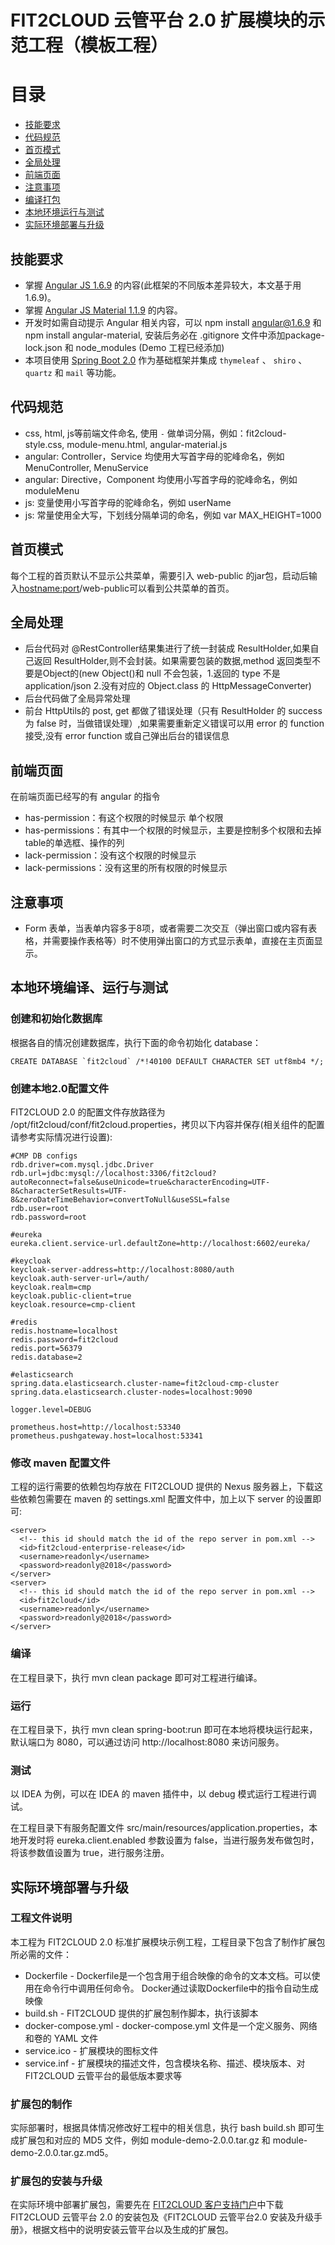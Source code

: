 # FIT2CLOUD 云管平台 2.0 扩展模块的示范工程（模板工程）


# 目录

- [技能要求](#技能要求)
- [代码规范](#代码规范)
- [首页模式](#首页模式)
- [全局处理](#全局处理)
- [前端页面](#前端页面)
- [注意事项](#注意事项)
- [编译打包](#编译打包)
- [本地环境运行与测试](#本地环境运行与测试)
- [实际环境部署与升级](#实际环境部署与升级)

## 技能要求

- 掌握 [Angular JS 1.6.9](https://angular.io/) 的内容(此框架的不同版本差异较大，本文基于用 1.6.9)。
- 掌握 [Angular JS Material 1.1.9](https://material.angularjs.org/) 的内容。
- 开发时如需自动提示 Angular 相关内容，可以 npm install angular@1.6.9 和 npm install angular-material, 安装后务必在 .gitignore 文件中添加package-lock.json 和 node_modules (Demo 工程已经添加)
- 本项目使用 [Spring Boot 2.0](https://spring.io) 作为基础框架并集成 `thymeleaf` 、 `shiro` 、 `quartz` 和 `mail` 等功能。

## 代码规范

- css, html, js等前端文件命名, 使用 `-` 做单词分隔，例如：fit2cloud-style.css, module-menu.html, angular-material.js
- angular: Controller，Service 均使用大写首字母的驼峰命名，例如 MenuController, MenuService
- angular: Directive，Component 均使用小写首字母的驼峰命名，例如 moduleMenu
- js: 变量使用小写首字母的驼峰命名，例如 userName
- js: 常量使用全大写，下划线分隔单词的命名，例如 var MAX_HEIGHT=1000


## 首页模式

每个工程的首页默认不显示公共菜单，需要引入 web-public 的jar包，启动后输入<hostname:port>/web-public可以看到公共菜单的首页。

## 全局处理

- 后台代码对 @RestController结果集进行了统一封装成 ResultHolder,如果自己返回 ResultHolder,则不会封装。如果需要包装的数据,method 返回类型不要是Object的(new Object()和 null 不会包装，1.返回的 type 不是 application/json 2.没有对应的 Object.class 的 HttpMessageConverter)
- 后台代码做了全局异常处理
- 前台 HttpUtils的 post, get 都做了错误处理（只有 ResultHolder 的 success 为 false 时，当做错误处理）,如果需要重新定义错误可以用 error 的 function 接受,没有 error function 或自己弹出后台的错误信息

## 前端页面

  在前端页面已经写的有 angular 的指令
  
  - has-permission：有这个权限的时候显示 单个权限  
  - has-permissions：有其中一个权限的时候显示，主要是控制多个权限和去掉table的单选框、操作的列
  - lack-permission：没有这个权限的时候显示
  - lack-permissions：没有这里的所有权限的时候显示
 

## 注意事项

- Form 表单，当表单内容多于8项，或者需要二次交互（弹出窗口或内容有表格，并需要操作表格等）时不使用弹出窗口的方式显示表单，直接在主页面显示。


## 本地环境编译、运行与测试

### 创建和初始化数据库

根据各自的情况创建数据库，执行下面的命令初始化 database：
```
CREATE DATABASE `fit2cloud` /*!40100 DEFAULT CHARACTER SET utf8mb4 */;
```

### 创建本地2.0配置文件

FIT2CLOUD 2.0 的配置文件存放路径为 /opt/fit2cloud/conf/fit2cloud.properties，拷贝以下内容并保存(相关组件的配置请参考实际情况进行设置):
```
#CMP DB configs
rdb.driver=com.mysql.jdbc.Driver
rdb.url=jdbc:mysql://localhost:3306/fit2cloud?autoReconnect=false&useUnicode=true&characterEncoding=UTF-8&characterSetResults=UTF-8&zeroDateTimeBehavior=convertToNull&useSSL=false
rdb.user=root
rdb.password=root

#eureka
eureka.client.service-url.defaultZone=http://localhost:6602/eureka/

#keycloak
keycloak-server-address=http://localhost:8080/auth
keycloak.auth-server-url=/auth/
keycloak.realm=cmp
keycloak.public-client=true
keycloak.resource=cmp-client

#redis
redis.hostname=localhost
redis.password=fit2cloud
redis.port=56379
redis.database=2

#elasticsearch
spring.data.elasticsearch.cluster-name=fit2cloud-cmp-cluster
spring.data.elasticsearch.cluster-nodes=localhost:9090

logger.level=DEBUG

prometheus.host=http://localhost:53340
prometheus.pushgateway.host=localhost:53341
```

### 修改 maven 配置文件

工程的运行需要的依赖包均存放在 FIT2CLOUD 提供的 Nexus 服务器上，下载这些依赖包需要在 maven 的 settings.xml 配置文件中，加上以下 server 的设置即可:
```
<server>
  <!-- this id should match the id of the repo server in pom.xml -->
  <id>fit2cloud-enterprise-release</id>
  <username>readonly</username>
  <password>readonly@2018</password>
</server>
<server>
  <!-- this id should match the id of the repo server in pom.xml -->
  <id>fit2cloud</id>
  <username>readonly</username>
  <password>readonly@2018</password>
</server>
```

### 编译

在工程目录下，执行 mvn clean package 即可对工程进行编译。

### 运行

在工程目录下，执行 mvn clean spring-boot:run 即可在本地将模块运行起来，默认端口为 8080，可以通过访问 http://localhost:8080 来访问服务。

### 测试

以 IDEA 为例，可以在 IDEA 的 maven 插件中，以 debug 模式运行工程进行调试。

在工程目录下有服务配置文件 src/main/resources/application.properties，本地开发时将 eureka.client.enabled 参数设置为 false，当进行服务发布做包时，将该参数值设置为 true，进行服务注册。

## 实际环境部署与升级

### 工程文件说明

本工程为 FIT2CLOUD 2.0 标准扩展模块示例工程，工程目录下包含了制作扩展包所必需的文件：
- Dockerfile - Dockerfile是一个包含用于组合映像的命令的文本文档。可以使用在命令行中调用任何命令。 Docker通过读取Dockerfile中的指令自动生成映像
- build.sh - FIT2CLOUD 提供的扩展包制作脚本，执行该脚本
- docker-compose.yml - docker-compose.yml 文件是一个定义服务、网络和卷的 YAML 文件
- service.ico - 扩展模块的图标文件
- service.inf - 扩展模块的描述文件，包含模块名称、描述、模块版本、对 FIT2CLOUD 云管平台的最低版本要求等

### 扩展包的制作

实际部署时，根据具体情况修改好工程中的相关信息，执行 bash build.sh 即可生成扩展包和对应的 MD5 文件，例如 module-demo-2.0.0.tar.gz 和 module-demo-2.0.0.tar.gz.md5。

### 扩展包的安装与升级

在实际环境中部署扩展包，需要先在 [FIT2CLOUD 客户支持门户](https://support.fit2cloud.com)中下载 FIT2CLOUD 云管平台 2.0 的安装包及《FIT2CLOUD 云管平台2.0 安装及升级手册》，根据文档中的说明安装云管平台以及生成的扩展包。
